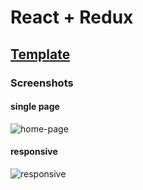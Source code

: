 # React + Redux
## [Template](https://wrapbootstrap.com/theme/reen-made-for-designers-one-multi-page-WB00PN23G)
### Screenshots
#### single page
![home-page](https://user-images.githubusercontent.com/14150731/35193894-c0ad75d6-feb2-11e7-9682-2e3d6ae89737.png)
#### responsive
![responsive](https://user-images.githubusercontent.com/14150731/35193919-0de126e0-feb3-11e7-8327-fdd4bc987770.png)
